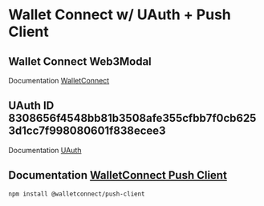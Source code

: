 # Wallet Connect w/ UAuth + Push Client

## Wallet Connect Web3Modal

Documentation [WalletConnect](https://docs.walletconnect.com/)

## UAuth ID 8308656f4548bb81b3508afe355cfbb7f0cb6253d1cc7f998080601f838ecee3

Documentation [UAuth](https://docs.unstoppabledomains.com/login-with-unstoppable/login-integration-guides/web3-modal-guide/)


## Documentation [WalletConnect Push Client](https://docs.walletconnect.com/2.0/api/push)
`npm install @walletconnect/push-client`